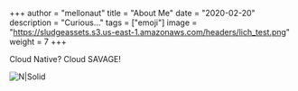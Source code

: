 +++
author = "mellonaut"
title = "About Me"
date = "2020-02-20"
description = "Curious..."
tags = ["emoji"]
image = "https://sludgeassets.s3.us-east-1.amazonaws.com/headers/lich_test.png"
weight = 7
+++

Cloud Native? Cloud SAVAGE!


![N|Solid](/defender_autopilot/auto01.png)


